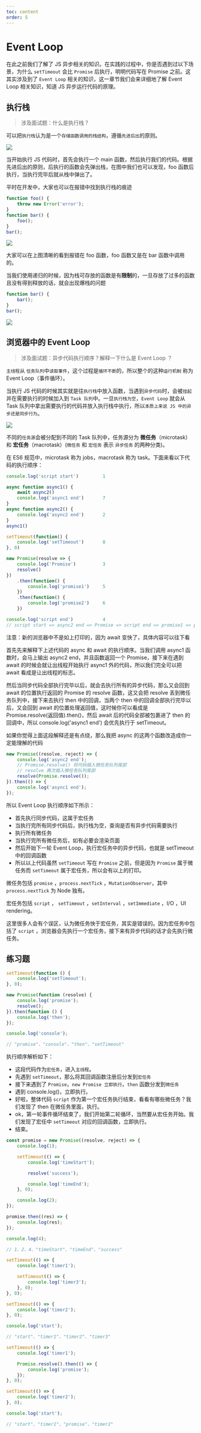 ```yaml
---
toc: content
order: 5
---
```


# Event Loop

在此之前我们了解了 JS 异步相关的知识。在实践的过程中，你是否遇到过以下场景，为什么 `setTimeout` 会比 `Promise` 后执行，明明代码写在 Promise 之前。这其实涉及到了 `Event Loop` 相关的知识，这一章节我们会来详细地了解 Event Loop 相关知识，知道 JS 异步运行代码的原理。

<!-- ## 进程与线程

> 涉及面试题：进程与线程区别？JS 单线程带来的好处？

相信大家经常会听到 JS 是`单线程`执行的，但是你是否疑惑过什么是线程？

讲到线程，那么肯定也得说一下进程。本质上来说，两个名词都是 `CPU 工作时间片的一个描述`。

`进程`描述了 CPU 在`运行指令、加载和保存上下文所需的时间`，放在应用上来说就代表了一个程序。`线程`是进程中的更小单位，描述了`执行一段指令所需的时间。`

把这些概念拿到浏览器中来说，当你打开一个 Tab 页时，其实就是创建了一个进程，一个进程中可以有多个线程，比如`渲染线程`、`JS 引擎线程`、`HTTP 请求线程`等等。当你发起一个请求时，其实就是创建了一个线程，当请求结束后，该线程可能就会被销毁。

上文说到了 `JS 引擎线程`和`渲染线程`，大家应该都知道，在 JS 运行的时候可能会阻止 UI 渲染，这说明了两个线程是互斥的。这其中的原因是因为 `JS 可以修改 DOM`，如果在 JS 执行的时候 UI 线程还在工作，就可能导致`不能安全的渲染 UI`。这其实也是一个单线程的好处，得益于 JS 是单线程运行的，可以达到`节省内存`，`节约上下文切换时间`，没有锁的问题的好处。

当然前面两点在服务端中更容易体现，对于锁的问题，形象的来说就是当我读取一个数字 15 的时候，同时有两个操作对数字进行了加减，这时候结果就出现了错误。解决这个问题也不难，只需要在读取的时候加锁，直到读取完毕之前都不能进行写入操作。 -->

## 执行栈

> 涉及面试题：什么是执行栈？

可以把`执行栈`认为是一个`存储函数调用的栈结构`，遵循`先进后出`的原则。

![](https://user-gold-cdn.xitu.io/2018/11/13/1670d2d20ead32ec?imageslim)

当开始执行 JS 代码时，首先会执行一个 main 函数，然后执行我们的代码。根据先进后出的原则，后执行的函数会先弹出栈，在图中我们也可以发现，foo 函数后执行，当执行完毕后就从栈中弹出了。

平时在开发中，大家也可以在报错中找到执行栈的痕迹

```js
function foo() {
    throw new Error('error');
}
function bar() {
    foo();
}
bar();
```

![](https://user-gold-cdn.xitu.io/2018/11/13/1670c0e21540090c?imageView2/0/w/1280/h/960/format/webp/ignore-error/1)

大家可以在上图清晰的看到报错在 foo 函数，foo 函数又是在 bar 函数中调用的。

当我们使用递归的时候，因为栈可存放的函数是有**限制**的，一旦存放了过多的函数且没有得到释放的话，就会出现爆栈的问题

```js
function bar() {
    bar();
}
bar();
```

![](https://user-gold-cdn.xitu.io/2018/11/13/1670c128acce975f?imageView2/0/w/1280/h/960/format/webp/ignore-error/1)

## 浏览器中的 Event Loop

> 涉及面试题：异步代码执行顺序？解释一下什么是 Event Loop ？

`主线程`从 `任务队列`中`读取事件`，这个过程是`循环不断`的，所以整个的这种`运行机制` 称为 Event Loop（事件循环）。

当执行 JS 代码的时候其实就是往`执行栈`中放入函数，当遇到`异步代码`时，会被`挂起`并在需要执行的时候加入到 `Task 队列`中。一旦`执行栈为空`，`Event Loop` 就会从 Task 队列中拿出需要执行的代码并放入执行栈中执行，所以`本质上来说 JS 中的异步还是同步行为`。

![](https://user-gold-cdn.xitu.io/2018/11/23/16740fa4cd9c6937?imageView2/0/w/1280/h/960/format/webp/ignore-error/1)

不同的`任务源`会被分配到不同的 Task 队列中，任务源分为 **微任务**（microtask） 和 **宏任务**（macrotask）(`微任务` 和 `宏任务` 表示 `异步任务` 的两种分类)。

在 ES6 规范中，microtask 称为 jobs，macrotask 称为 task。下面来看以下代码的执行顺序：

```js
console.log('script start')         1

async function async1() {
    await async2()
    console.log('async1 end')       7
}
async function async2() {
    console.log('async2 end')       2
}
async1()

setTimeout(function() {
    console.log('setTimeout')       8
}, 0)

new Promise(resolve => {
    console.log('Promise')          3
    resolve()
})
    .then(function() {
        console.log('promise1')     5
    })
    .then(function() {
        console.log('promise2')     6
    })

console.log('script end')           4
// script start => async2 end => Promise => script end => promise1 => promise2 => async1 end => setTimeout
```

<Alert type='info'>
注意：新的浏览器中不是如上打印的，因为 await 变快了，具体内容可以往下看
</Alert>

首先先来解释下上述代码的 async 和 await 的执行顺序。当我们调用 async1 函数时，会马上输出 async2 end，并且函数返回一个 Promise，接下来在遇到 await 的时候会就让出线程开始执行 async1 外的代码，所以我们完全可以把 await 看成是让出线程的标志。

然后当同步代码全部执行完毕以后，就会去执行所有的异步代码，那么又会回到 await 的位置执行返回的 Promise 的 resolve 函数，这又会把 resolve 丢到微任务队列中，接下来去执行 then 中的回调，当两个 then 中的回调全部执行完毕以后，又会回到 await 的位置处理返回值，这时候你可以看成是 Promise.resolve(返回值).then()，然后 await 后的代码全部被包裹进了 then 的回调中，所以 console.log('async1 end') 会优先执行于 setTimeout。

如果你觉得上面这段解释还是有点绕，那么我把 async 的这两个函数改造成你一定能理解的代码

```js
new Promise((resolve, reject) => {
    console.log('async2 end');
    // Promise.resolve() 将代码插入微任务队列尾部
    // resolve 再次插入微任务队列尾部
    resolve(Promise.resolve());
}).then(() => {
    console.log('async1 end');
});
```

所以 Event Loop 执行顺序如下所示：

-   首先执行同步代码，这属于宏任务
-   当执行完所有同步代码后，执行栈为空，查询是否有异步代码需要执行
-   执行所有微任务
-   当执行完所有微任务后，如有必要会渲染页面
-   然后开始下一轮 Event Loop，执行宏任务中的异步代码，也就是 setTimeout 中的回调函数
-   所以以上代码虽然 `setTimeout` 写在 `Promise` 之前，但是因为 `Promise` 属于微任务而 `setTimeout` 属于宏任务，所以会有以上的打印。

微任务包括 `promise` ，`process.nextTick` ，`MutationObserver`，其中 `process.nextTick` 为 Node 独有。

宏任务包括 `script` ， `setTimeout` ，`setInterval` ，`setImmediate` ，I/O ，UI rendering。

这里很多人会有个误区，认为微任务快于宏任务，其实是错误的。因为宏任务中包括了 `script` ，浏览器会先执行一个宏任务，接下来有异步代码的话才会先执行微任务。

## 练习题

```js
setTimeout(function () {
    console.log('setTimeout');
}, 0);

new Promise(function (resolve) {
    console.log('promise');
    resolve();
}).then(function () {
    console.log('then');
});

console.log('console');

// "promise"、"console"、"then"、"setTimeout"
```

执行顺序解析如下：

-   这段代码作为`宏任务`，进入`主线程`。
-   先遇到 `setTimeout`，那么将其回调函数注册后分发到`宏任务`
-   接下来遇到了 `Promise`，`new Promise 立即执行`，`then` 函数分发到`微任务`
-   遇到 console.log()，立即执行。
-   好啦，整体代码 `script` 作为第一个宏任务执行结束，看看有哪些微任务？我们发现了 then 在微任务里面，执行。
-   ok，第一轮事件循环结束了，我们开始第二轮循环，当然要从宏任务开始。我们发现了宏任中 `setTimeout` 对应的回调函数，立即执行。
-   结束。

```js
const promise = new Promise((resolve, reject) => {
    console.log(1);

    setTimeout(() => {
        console.log('timeStart');

        resolve('success');

        console.log('timeEnd');
    }, 0);

    console.log(2);
});

promise.then((res) => {
    console.log(res);
});

console.log(4);

// 1、2、4、"timeStart"、"timeEnd"、"success"
```

```js
setTimeout(() => {
    console.log('timer1');

    setTimeout(() => {
        console.log('timer3');
    }, 0);
}, 0);

setTimeout(() => {
    console.log('timer2');
}, 0);

console.log('start');

// "start"、"timer1"、"timer2"、"timer3"
```

```js
setTimeout(() => {
    console.log('timer1');

    Promise.resolve().then(() => {
        console.log('promise');
    });
}, 0);

setTimeout(() => {
    console.log('timer2');
}, 0);

console.log('start');

// "start"、"timer1"、"promise"、"timer2"
```
